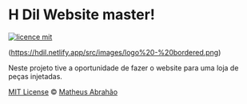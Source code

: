 # H Dil Website master!

[![licence mit](https://img.shields.io/badge/licence-MIT-blue.svg)](https://github.com/mamalvares/hdil-master-v2-tailwind/blob/main/LICENSE)

(https://hdil.netlify.app/src/images/logo%20-%20bordered.png)

Neste projeto tive a oportunidade de fazer o website para uma loja de peças injetadas.

[MIT License](./LICENSE) © [Matheus Abrahão](https://github.com/mamalvares)
